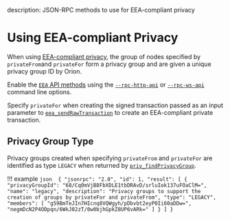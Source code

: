 description: JSON-RPC methods to use for EEA-compliant privacy 
<!--- END of page meta data -->

# Using EEA-compliant Privacy 

When using [EEA-compliant privacy](../../Concepts/Privacy/Privacy-Groups.md), the group of nodes specified by `privateFrom`and `privateFor` form a privacy group and are given a unique 
privacy group ID by Orion.

Enable the [`EEA` API methods](../../Reference/API-Methods.md#eea-methods) using the [`--rpc-http-api`](../../Reference/CLI/CLI-Syntax.md#rpc-http-api) 
or [`--rpc-ws-api`](../../Reference/CLI/CLI-Syntax.md#rpc-ws-api) command line options.

Specify `privateFor` when creating the signed transaction passed as an input parameter to [`eea_sendRawTransaction`](../../Reference/API-Methods.md#eea_sendrawtransaction)
to create an EEA-compliant private transaction. 

## Privacy Group Type 

Privacy groups created when specifying `privateFrom` and `privateFor` are identified as type `LEGACY` 
when returned by [`priv_findPrivacyGroup`](../../Reference/API-Methods.md#priv_findprivacygroup). 

!!! example
    ```json 
    {
        "jsonrpc": "2.0",
        "id": 1,
        "result": [
          {
             "privacyGroupId": "68/Cq0mVjB8FbXDLE1tbDRAvD/srluIok137uFOaClM=",
             "name": "legacy",
             "description": "Privacy groups to support the creation of groups by privateFor and privateFrom",
             "type": "LEGACY",
             "members": [
                "g59BmTeJIn7HIcnq8VQWgyh/pDbvbt2eyP0Ii60aDDw=",
                "negmDcN2P4ODpqn/6WkJ02zT/0w0bjhGpkZ8UP6vARk="
             ]
          }
        ]
    }
    ```

